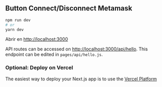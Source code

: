 
## Button Connect/Disconnect Metamask

```bash
npm run dev
# or
yarn dev
```

Abrir en [http://localhost:3000](http://localhost:3000) 

API routes can be accessed on [http://localhost:3000/api/hello](http://localhost:3000/api/hello). This endpoint can be edited in `pages/api/hello.js`.


### Optional: Deploy on Vercel

The easiest way to deploy your Next.js app is to use the [Vercel Platform](https://vercel.com/new?utm_medium=default-template&filter=next.js&utm_source=create-next-app&utm_campaign=create-next-app-readme)

